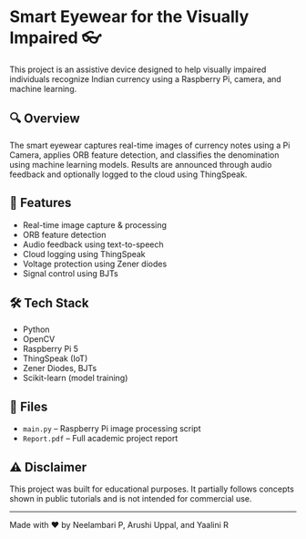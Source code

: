 # Smart Eyewear for the Visually Impaired 👓

This project is an assistive device designed to help visually impaired individuals recognize Indian currency using a Raspberry Pi, camera, and machine learning.

## 🔍 Overview

The smart eyewear captures real-time images of currency notes using a Pi Camera, applies ORB feature detection, and classifies the denomination using machine learning models. Results are announced through audio feedback and optionally logged to the cloud using ThingSpeak.

## 🧠 Features
- Real-time image capture & processing
- ORB feature detection
- Audio feedback using text-to-speech
- Cloud logging using ThingSpeak
- Voltage protection using Zener diodes
- Signal control using BJTs

## 🛠️ Tech Stack
- Python
- OpenCV
- Raspberry Pi 5
- ThingSpeak (IoT)
- Zener Diodes, BJTs
- Scikit-learn (model training)

## 📂 Files
- `main.py` – Raspberry Pi image processing script
- `Report.pdf` – Full academic project report

## ⚠️ Disclaimer
This project was built for educational purposes. It partially follows concepts shown in public tutorials and is not intended for commercial use.

---
Made with ❤️ by Neelambari P, Arushi Uppal, and Yaalini R
